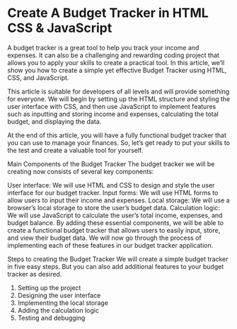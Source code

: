 # Create A Budget Tracker in HTML CSS & JavaScript

A budget tracker is a great tool to help you track your income and expenses. It can also be a challenging and rewarding coding project that allows you to apply your skills to create a practical tool. In this article, we’ll show you how to create a simple yet effective Budget Tracker using HTML, CSS, and JavaScript.

This article is suitable for developers of all levels and will provide something for everyone. We will begin by setting up the HTML structure and styling the user interface with CSS, and then use JavaScript to implement features such as inputting and storing income and expenses, calculating the total budget, and displaying the data.

At the end of this article, you will have a fully functional budget tracker that you can use to manage your finances. So, let’s get ready to put your skills to the test and create a valuable tool for yourself.

Main Components of the Budget Tracker
The budget tracker we will be creating now consists of several key components:

User interface: We will use HTML and CSS to design and style the user interface for our budget tracker.
Input forms: We will use HTML forms to allow users to input their income and expenses.
Local storage: We will use a browser’s local storage to store the user’s budget data.
Calculation logic: We will use JavaScript to calculate the user’s total income, expenses, and budget balance.
By adding these essential components, we will be able to create a functional budget tracker that allows users to easily input, store, and view their budget data. We will now go through the process of implementing each of these features in our budget tracker application.

Steps to creating the Budget Tracker
We will create a simple budget tracker in five easy steps. But you can also add additional features to your budget tracker as desired.

1. Setting up the project
2. Designing the user interface
3. Implementing the local storage
4. Adding the calculation logic
5. Testing and debugging
